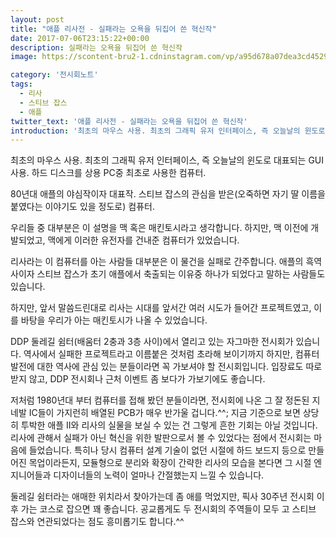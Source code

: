 ```yaml
---
layout: post
title: "애플 리사전 - 실패라는 오욕을 뒤집어 쓴 혁신작"
date: 2017-07-06T23:15:22+00:00
description: 실패라는 오욕을 뒤집어 쓴 혁신작
image: https://scontent-bru2-1.cdninstagram.com/vp/a95d678a07dea3cd45298dba2f5567a5/5C4BC900/t51.2885-15/sh0.08/e35/s750x750/19425467_115226032420636_6827254312637300736_n.jpg

category: '전시회노트'  
tags: 
  - 리사
  - 스티브 잡스
  - 애플
twitter_text: '애플 리사전 - 실패라는 오욕을 뒤집어 쓴 혁신작'
introduction: '최초의 마우스 사용. 최초의 그래픽 유저 인터페이스, 즉 오늘날의 윈도로 대표되는 GUI사용. 하드 디스크를 상용 PC중 최초로 사용한 컴퓨터'
---
```


최초의 마우스 사용. 최초의 그래픽 유저 인터페이스, 즉 오늘날의 윈도로 대표되는 GUI사용. 하드 디스크를 상용 PC중 최초로 사용한 컴퓨터.
  
80년대 애플의 야심작이자 대표작. 스티브 잡스의 관심을 받은(오죽하면 자기 딸 이름을 붙였다는 이야기도 있을 정도로) 컴퓨터.

우리들 중 대부분은 이 설명을 맥 혹은 매킨토시라고 생각합니다. 하지만, 맥 이전에 개발되었고, 맥에게 이러한 유전자를 건내준 컴퓨터가 있었습니다.
  
리사라는 이 컴퓨터를 아는 사람들 대부분은 이 물건을 실패로 간주합니다. 애플의 흑역사이자 스티브 잡스가 초기 애플에서 축출되는 이유중 하나가 되었다고 말하는 사람들도 있습니다.

하지만, 앞서 말씀드린대로 리사는 시대를 앞서간 여러 시도가 들어간 프로젝트였고, 이를 바탕을 우리가 아는 매킨토시가 나올 수 있었습니다.

DDP 둘레길 쉼터(배움터 2충과 3층 사이)에서 열리고 있는 자그마한 전시회가 있습니다. 역사에서 실패한 프로젝트라고 이름붙은 것처럼 초라해 보이기까지 하지만, 컴퓨터 발전에 대한 역사에 관심 있는 분들이라면 꼭 가보셔야 할 전시회입니다. 입장료도 따로 받지 않고, DDP 전시회나 근처 이벤트 좀 보다가 가보기에도 좋습니다.

저처럼 1980년대 부터 컴퓨터를 접해 봤던 분들이라면, 전시회에 나온 그 잘 정돈된 지네발 IC들이 가지런히 배열된 PCB가 매우 반가울 겁니다.^^; 지금 기준으로 보면 상당히 투박한 애플 II와 리사의 실물을 보실 수 있는 건 그렇게 흔한 기회는 아닐 것입니다. 리사에 관해서 실패가 아닌 혁신을 위한 발판으로서 볼 수 있었다는 점에서 전시회는 마음에 들었습니다. 특히나 당시 컴퓨터 설계 기술이 없던 시절에 하드 보드지 등으로 만들어진 목업이라든지, 모듈형으로 분리와 확장이 간략한 리사의 모습을 본다면 그 시절 엔지니어들과 디자이너들의 노력이 얼마나 간절했는지 느낄 수 있습니다.

둘레길 쉼터라는 애매한 위치라서 찾아가는데 좀 애를 먹었지만, 픽사 30주년 전시회 이후 가는 코스로 잡으면 꽤 좋습니다. 공교롭게도 두 전시회의 주역들이 모두 고 스티브 잡스와 연관되었다는 점도 흥미롭기도 합니다.^^